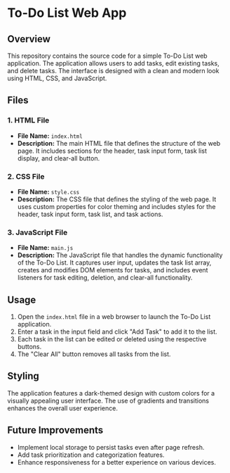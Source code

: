 # To-Do List Web App

## Overview

This repository contains the source code for a simple To-Do List web application. The application allows users to add tasks, edit existing tasks, and delete tasks. The interface is designed with a clean and modern look using HTML, CSS, and JavaScript.

## Files

### 1. HTML File

- **File Name:** `index.html`
- **Description:** The main HTML file that defines the structure of the web page. It includes sections for the header, task input form, task list display, and clear-all button.

### 2. CSS File

- **File Name:** `style.css`
- **Description:** The CSS file that defines the styling of the web page. It uses custom properties for color theming and includes styles for the header, task input form, task list, and task actions.

### 3. JavaScript File

- **File Name:** `main.js`
- **Description:** The JavaScript file that handles the dynamic functionality of the To-Do List. It captures user input, updates the task list array, creates and modifies DOM elements for tasks, and includes event listeners for task editing, deletion, and clear-all functionality.

## Usage

1. Open the `index.html` file in a web browser to launch the To-Do List application.
2. Enter a task in the input field and click "Add Task" to add it to the list.
3. Each task in the list can be edited or deleted using the respective buttons.
4. The "Clear All" button removes all tasks from the list.

## Styling

The application features a dark-themed design with custom colors for a visually appealing user interface. The use of gradients and transitions enhances the overall user experience.

## Future Improvements

- Implement local storage to persist tasks even after page refresh.
- Add task prioritization and categorization features.
- Enhance responsiveness for a better experience on various devices.


